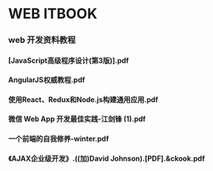 WEB ITBOOK
===
### web 开发资料教程

#### [JavaScript高级程序设计(第3版)].pdf
#### AngularJS权威教程.pdf

#### 使用React、Redux和Node.js构建通用应用.pdf

#### 微信 Web App 开发最佳实践-江剑锋 (1).pdf

#### 一个前端的自我修养-winter.pdf

#### 《AJAX企业级开发》.((加)David Johnson).[PDF].&ckook.pdf
